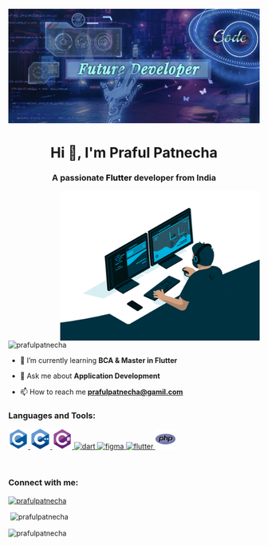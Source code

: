![logo](https://github.com/Prafulpatnecha/Prafulpatnecha/blob/ed523b8300e8c154531f24e81b4830f2454169ba/benner.jpg)


<h1 align="center">Hi 👋, I'm Praful Patnecha</h1>

<h3 align="center">A passionate <b style="color: black;">Flutter</b> developer from India</h3>

<img align="right" width="400" src="https://github.com/Prafulpatnecha/Prafulpatnecha/blob/4f91477586999b7ccce46f0947d0fa77151323c5/giphy.gif?raw=true">

<p align="left"> <img src="https://komarev.com/ghpvc/?username=prafulpatnecha&label=Profile%20views&color=0e75b6&style=flat" alt="prafulpatnecha" /> </p>

- 🌱 I’m currently learning **BCA & Master in Flutter**

- 💬 Ask me about **Application Development**

- 📫 How to reach me **prafulpatnecha@gamil.com**


<h3 align="left">Languages and Tools:</h3>
<p align="left"> <a href="https://www.cprogramming.com/" target="_blank" rel="noreferrer"> <img src="https://raw.githubusercontent.com/devicons/devicon/master/icons/c/c-original.svg" alt="c" width="40" height="40"/> </a> <a href="https://www.w3schools.com/cpp/" target="_blank" rel="noreferrer"> <img src="https://raw.githubusercontent.com/devicons/devicon/master/icons/cplusplus/cplusplus-original.svg" alt="cplusplus" width="40" height="40"/> </a> <a href="https://www.w3schools.com/cs/" target="_blank" rel="noreferrer"> <img src="https://raw.githubusercontent.com/devicons/devicon/master/icons/csharp/csharp-original.svg" alt="csharp" width="40" height="40"/> </a> <a href="https://dart.dev" target="_blank" rel="noreferrer"> <img src="https://www.vectorlogo.zone/logos/dartlang/dartlang-icon.svg" alt="dart" width="40" height="40"/> </a> <a href="https://www.figma.com/" target="_blank" rel="noreferrer"> <img src="https://www.vectorlogo.zone/logos/figma/figma-icon.svg" alt="figma" width="40" height="40"/> </a> <a href="https://flutter.dev" target="_blank" rel="noreferrer"> <img src="https://www.vectorlogo.zone/logos/flutterio/flutterio-icon.svg" alt="flutter" width="40" height="40"/> </a> <a href="https://www.php.net" target="_blank" rel="noreferrer"> <img src="https://raw.githubusercontent.com/devicons/devicon/master/icons/php/php-original.svg" alt="php" width="40" height="40"/> </a> </p>

<p align="left"> <a href="https://twitter.com/" target="blank"><img src="https://img.shields.io/twitter/follow/?logo=twitter&style=for-the-badge" alt="" /></a> </p>

<h3 align="left">Connect with me:</h3>
<p align="left">
<a href="https://instagram.com/prafulpatnecha" target="blank"><img align="center" src="https://raw.githubusercontent.com/rahuldkjain/github-profile-readme-generator/master/src/images/icons/Social/instagram.svg" alt="prafulpatnecha" height="30" width="40" /></a>
</p>

<p>&nbsp;<img align="center" src="https://github-readme-stats.vercel.app/api?username=prafulpatnecha&show_icons=true&locale=en" alt="prafulpatnecha" /></p>

<p><img align="center" src="https://github-readme-streak-stats.herokuapp.com/?user=prafulpatnecha&" alt="prafulpatnecha" /></p>
